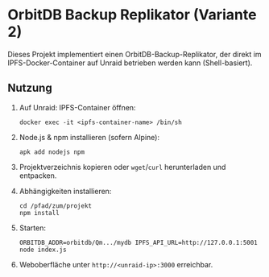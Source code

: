 # OrbitDB Backup Replikator (Variante 2)

Dieses Projekt implementiert einen OrbitDB-Backup-Replikator, der direkt im IPFS-Docker-Container auf Unraid betrieben werden kann (Shell-basiert).

## Nutzung

1. Auf Unraid: IPFS-Container öffnen:
   ```
   docker exec -it <ipfs-container-name> /bin/sh
   ```

2. Node.js & npm installieren (sofern Alpine):
   ```
   apk add nodejs npm
   ```

3. Projektverzeichnis kopieren oder `wget`/`curl` herunterladen und entpacken.

4. Abhängigkeiten installieren:
   ```
   cd /pfad/zum/projekt
   npm install
   ```

5. Starten:
   ```
   ORBITDB_ADDR=orbitdb/Qm.../mydb IPFS_API_URL=http://127.0.0.1:5001 node index.js
   ```

6. Weboberfläche unter `http://<unraid-ip>:3000` erreichbar.
 